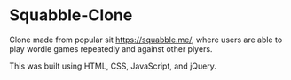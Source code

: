 # Squabble-Clone

Clone made from popular sit https://squabble.me/, where users are able to play wordle games repeatedly and against other plyers.

This was built using HTML, CSS, JavaScript, and jQuery.
